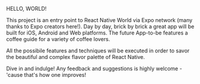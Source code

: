 HELLO, WORLD!

This project is an entry point to React Native World via Expo network (many thanks to Expo creators here!).
Day by day, brick by brick a great app will be built for iOS, Android and Web platforms.
The future App-to-be features a coffee guide for a variety of coffee lovers.

All the possibile features and techniques will be executed in order to savor the beautiful and complex flavor palette of React Native.

Dive in and indulge! Any feedback and suggestions is highly welcome - 'cause that's how one improves! 
